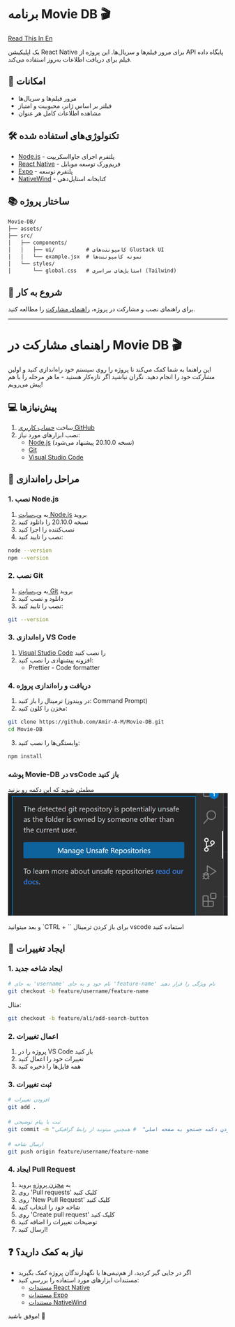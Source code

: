 # برنامه Movie DB 🎬

[Read This In En](./README.en.md)

یک اپلیکیشن React Native برای مرور فیلم‌ها و سریال‌ها. این پروژه از API پایگاه داده فیلم برای دریافت اطلاعات به‌روز استفاده می‌کند.

## 📱 امکانات

- مرور فیلم‌ها و سریال‌ها
- فیلتر بر اساس ژانر، محبوبیت و امتیاز
- مشاهده اطلاعات کامل هر عنوان

## 🛠 تکنولوژی‌های استفاده شده

- [Node.js](https://nodejs.org/) - پلتفرم اجرای جاوااسکریپت
- [React Native](https://reactnative.dev/) - فریم‌ورک توسعه موبایل
- [Expo](https://expo.dev/) - پلتفرم توسعه
- [NativeWind](https://www.nativewind.dev/) - کتابخانه استایل‌دهی

## 📚 ساختار پروژه

```
Movie-DB/
├── assets/
├── src/
│   ├── components/
│   │   ├── ui/          # کامپوننت‌های Glustack UI
│   │   └── example.jsx  # نمونه کامپوننت‌ها
│   └── styles/
│       └── global.css   # استایل‌های سراسری (Tailwind)
```

## 🚀 شروع به کار

برای راهنمای نصب و مشارکت در پروژه، [راهنمای مشارکت](./CONTRIBUTING.md) را مطالعه کنید.

---


# راهنمای مشارکت در Movie DB 🎬

این راهنما به شما کمک می‌کند تا پروژه را روی سیستم خود راه‌اندازی کنید و اولین مشارکت خود را انجام دهید. نگران نباشید اگر تازه‌کار هستید - ما هر مرحله را با هم پیش می‌رویم!

## 💻 پیش‌نیازها

1. ساخت [حساب کاربری GitHub](https://github.com/signup)
2. نصب ابزارهای مورد نیاز:
   - [Node.js](https://nodejs.org/) (نسخه 20.10.0 پیشنهاد می‌شود)
   - [Git](https://git-scm.com/downloads)
   - [Visual Studio Code](https://code.visualstudio.com/)

## 🔧 مراحل راه‌اندازی

### 1. نصب Node.js

1. به [وب‌سایت Node.js](https://nodejs.org/) بروید
2. نسخه 20.10.0 را دانلود کنید
3. نصب‌کننده را اجرا کنید
4. نصب را تایید کنید:

```bash
node --version
npm --version
```

### 2. نصب Git

1. به [وب‌سایت Git](https://git-scm.com/downloads) بروید
2. دانلود و نصب کنید
3. نصب را تایید کنید:

```bash
git --version
```

### 3. راه‌اندازی VS Code

1. [Visual Studio Code](https://code.visualstudio.com/) را نصب کنید
2. افزونه پیشنهادی را نصب کنید:
   - Prettier - Code formatter

### 4. دریافت و راه‌اندازی پروژه

1. ترمینال را باز کنید (در ویندوز: Command Prompt)
2. مخزن را کلون کنید:

```bash
git clone https://github.com/Amir-A-M/Movie-DB.git
cd Movie-DB
```

3. وابستگی‌ها را نصب کنید:

```bash
npm install
```

### پوشه Movie-DB در vsCode باز کنید

مطمئن شوید که این دکمه رو بزنید
![Manage Unsafe Repos](./readme_files/Manage%20Unsafe%20Repos.png)

و بعد میتوانید `CTRL + \`` برای باز کردن ترمینال vscode استفاده کنید

## 🌿 ایجاد تغییرات

### 1. ایجاد شاخه جدید

```bash
# به جای 'username' نام خود و به جای 'feature-name' نام ویژگی را قرار دهید
git checkout -b feature/username/feature-name
```

مثال:

```bash
git checkout -b feature/ali/add-search-button
```

### 2. اعمال تغییرات

1. پروژه را در VS Code باز کنید
2. تغییرات خود را اعمال کنید
3. همه فایل‌ها را ذخیره کنید

### 3. ثبت تغییرات

```bash
# افزودن تغییرات
git add .

# ثبت با پیام توضیحی
git commit -m "اضافه کردن دکمه جستجو به صفحه اصلی"  # همچنین میتونید از رابط گرافیکی vscode استفاده کنید

# ارسال شاخه
git push origin feature/username/feature-name
```

### 4. ایجاد Pull Request

1. به [مخزن پروژه](https://github.com/Amir-A-M/Movie-DB.git) بروید
2. روی 'Pull requests' کلیک کنید
3. روی 'New Pull Request' کلیک کنید
4. شاخه خود را انتخاب کنید
5. روی 'Create pull request' کلیک کنید
6. توضیحات تغییرات را اضافه کنید
7. ارسال کنید!

## ❓ نیاز به کمک دارید؟

- اگر در جایی گیر کردید، از هم‌تیمی‌ها یا نگهدارندگان پروژه کمک بگیرید
- مستندات ابزارهای مورد استفاده را بررسی کنید:
  - [مستندات React Native](https://reactnative.dev/docs/getting-started)
  - [مستندات Expo](https://docs.expo.dev/)
  - [مستندات NativeWind](https://www.nativewind.dev/overview/)

موفق باشید! 🚀
